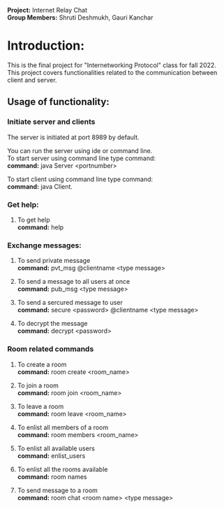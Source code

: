 **Project:** Internet Relay Chat<br />
**Group Members:** Shruti Deshmukh, Gauri Kanchar 

# Introduction:
This is the final project for "Internetworking Protocol" class for fall 2022. <br />
This project covers functionalities related to the communication between client and server. 

## Usage of functionality:

### Initiate server and clients
The server is initiated at port 8989 by default.

You can run the server using ide or command line.<br />
To start server using command line type command:<br />
**command:** java Server \<portnumber>

To start client using command line type command:<br />
**command:** java Client.

### Get help:
1. To get help<br />
   **command:** help
  
### Exchange messages:

1. To send private message<br />
   **command:** pvt_msg @clientname \<type message>

2. To send a message to all users at once<br />
   **command:** pub_msg \<type message>

3. To send a sercured message to user<br />
   **command:** secure \<password> @clientname \<type message>

4. To decrypt the message<br />
   **command:** decrypt \<password>
 
### Room related commands

1. To create a room<br />
   **command:** room create \<room_name>

2. To join a room<br />
   **command:** room join \<room_name>

3. To leave a room<br />
   **command:** room leave \<room_name>

4. To enlist all members of a room<br />
   **command:** room members \<room_name>

5. To enlist all available users<br />
   **command:** enlist_users

6. To enlist all the rooms available<br />
   **command:** room names
   
7. To send message to a room<br />
   **command:** room chat \<room name> \<type message> 


